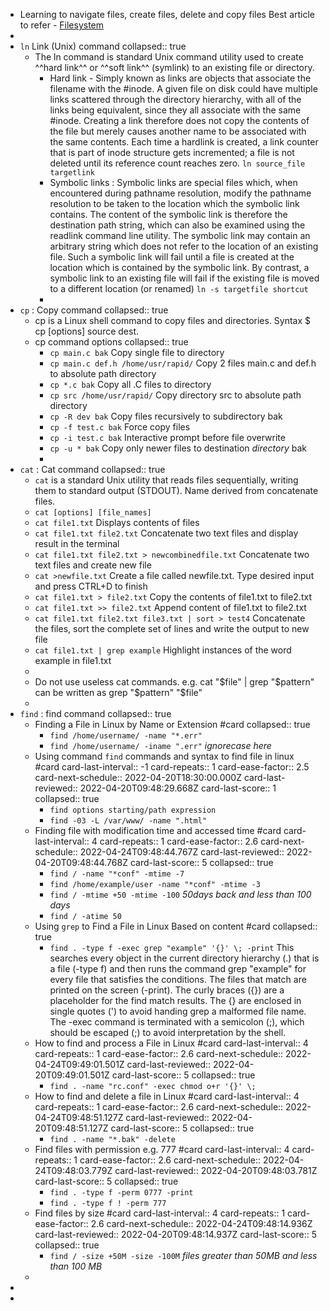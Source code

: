 - Learning to navigate files, create files, delete and copy files 
  Best article to refer - [Filesystem](https://www.digitalocean.com/community/tutorials/basic-linux-navigation-and-file-management)
-
- `ln` Link (Unix) command
  collapsed:: true
	- The ln command is standard Unix command utility used to create ^^hard link^^ or ^^soft link^^ (symlink) to an existing file or directory.
		- Hard link - Simply known as links are objects that associate the filename with the #inode. A given file on disk could have multiple links scattered through the directory hierarchy, with all of the links being equivalent, since they all associate with the same #inode. Creating a link therefore does not copy the contents of the file but merely causes another name to be associated with the same contents. Each time a hardlink is created, a link counter that is part of inode structure gets incremented; a file is not deleted until its reference count reaches zero.
		  `ln source_file targetlink`
		- Symbolic links : Symbolic links are special files which, when encountered during pathname resolution, modify the pathname resolution to be taken to the location which the symbolic link contains. The content of the symbolic link is therefore the destination path string, which can also be examined using the readlink command line utility. The symbolic link may contain an arbitrary string which does not refer to the location of an existing file. Such a symbolic link will fail until a file is created at the location which is contained by the symbolic link. By contrast, a symbolic link to an existing file will fail if the existing file is moved to a different location (or renamed)
		  `ln -s targetfile shortcut`
		-
- `cp` : Copy command
  collapsed:: true
	- cp is a Linux shell command to copy files and directories.
	  Syntax  $ cp [options] source dest.
	- cp command options
	  collapsed:: true
		- `cp main.c bak` Copy single file to directory
		- `cp main.c def.h /home/usr/rapid/` Copy 2 files main.c and def.h to absolute path directory
		- `cp *.c bak` Copy all .C files to directory
		- `cp src /home/usr/rapid/` Copy directory src to absolute path directory
		- `cp -R dev bak` Copy files recursively to subdirectory bak
		- `cp -f test.c bak` Force copy files
		- `cp -i test.c bak` Interactive prompt before file overwrite
		- `cp -u * bak` Copy only newer files to destination _directory_ bak
		-
- `cat` : Cat command
  collapsed:: true
	- `cat` is a standard Unix utility that reads files sequentially, writing them to standard output (STDOUT). Name derived from concatenate files.
	- `cat [options] [file_names]`
	- `cat file1.txt` Displays contents of files
	- `cat file1.txt file2.txt` Concatenate two text files and display result in the terminal
	- `cat file1.txt file2.txt > newcombinedfile.txt` Concatenate two text files and create new file
	- `cat >newfile.txt` Create a file called newfile.txt. Type desired input and press CTRL+D to finish
	- `cat file1.txt > file2.txt` Copy the contents of file1.txt to file2.txt
	- `cat file1.txt >> file2.txt` Append content of file1.txt to file2.txt
	- `cat file1.txt file2.txt file3.txt | sort > test4` Concatenate the files, sort the complete set of lines and write the output to new file
	- `cat file1.txt | grep example` Highlight instances of the word example in file1.txt
	-
	- Do not use useless cat commands. e.g. cat "$file" | grep "$pattern" can be written as grep "$pattern" "$file"
	-
- `find` : find command
  collapsed:: true
	- Finding a File in Linux by Name or Extension #card
	  collapsed:: true
		- `find /home/username/ -name "*.err"`
		- `find /home/username/ -iname ".err"` _ignorecase here_
	- Using command `find` commands and syntax to find file in linux #card
	  card-last-interval:: -1
	  card-repeats:: 1
	  card-ease-factor:: 2.5
	  card-next-schedule:: 2022-04-20T18:30:00.000Z
	  card-last-reviewed:: 2022-04-20T09:48:29.668Z
	  card-last-score:: 1
	  collapsed:: true
		- `find options starting/path expression`
		- `find -03 -L /var/www/ -name ".html"`
	- Finding file with modification time and accessed time #card
	  card-last-interval:: 4
	  card-repeats:: 1
	  card-ease-factor:: 2.6
	  card-next-schedule:: 2022-04-24T09:48:44.767Z
	  card-last-reviewed:: 2022-04-20T09:48:44.768Z
	  card-last-score:: 5
	  collapsed:: true
		- `find / -name "*conf" -mtime -7`
		- `find /home/example/user -name "*conf" -mtime -3`
		- `find / -mtime +50 -mtime -100`   _50days back and less than 100 days_
		- `find / -atime 50`
	- Using `grep` to Find a File in Linux Based on content #card
	  collapsed:: true
		- `find . -type f -exec grep "example" '{}' \; -print`
		  This searches every object in the current directory hierarchy (.) that is a file (-type f) and then runs the command grep "example" for every file that satisfies the conditions. The files that match are printed on the screen (-print). The curly braces ({}) are a placeholder for the find match results. The {} are enclosed in single quotes (') to avoid handing grep a malformed file name. The -exec command is terminated with a semicolon (;), which should be escaped (\;) to avoid interpretation by the shell.
	- How to find and process a File in Linux #card
	  card-last-interval:: 4
	  card-repeats:: 1
	  card-ease-factor:: 2.6
	  card-next-schedule:: 2022-04-24T09:49:01.501Z
	  card-last-reviewed:: 2022-04-20T09:49:01.501Z
	  card-last-score:: 5
	  collapsed:: true
		- `find . -name "rc.conf" -exec chmod o+r '{}' \;`
	- How to find and delete a file in Linux #card
	  card-last-interval:: 4
	  card-repeats:: 1
	  card-ease-factor:: 2.6
	  card-next-schedule:: 2022-04-24T09:48:51.127Z
	  card-last-reviewed:: 2022-04-20T09:48:51.127Z
	  card-last-score:: 5
	  collapsed:: true
		- `find . -name "*.bak" -delete`
	- Find files with permission e.g. 777 #card
	  card-last-interval:: 4
	  card-repeats:: 1
	  card-ease-factor:: 2.6
	  card-next-schedule:: 2022-04-24T09:48:03.779Z
	  card-last-reviewed:: 2022-04-20T09:48:03.781Z
	  card-last-score:: 5
	  collapsed:: true
		- `find . -type f -perm 0777 -print`
		- `find . -type f ! -perm 777`
	- Find files by size #card
	  card-last-interval:: 4
	  card-repeats:: 1
	  card-ease-factor:: 2.6
	  card-next-schedule:: 2022-04-24T09:48:14.936Z
	  card-last-reviewed:: 2022-04-20T09:48:14.937Z
	  card-last-score:: 5
	  collapsed:: true
		- `find / -size +50M -size -100M`   _files greater than 50MB and less than 100 MB_
	-
-
-